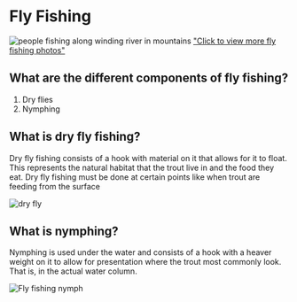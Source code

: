<h1>Fly Fishing</h1>

<img src="https://www.travelingmom.com/wp-content/uploads/2017/11/BWE_FishingCamp_FlyFishing_1-2.jpg" alt="people fishing along winding river in mountains">
<a href="https://pixabay.com/images/search/fly-fishing/"<p>"Click to view more fly fishing photos"</p></a>

<h2>What are the different components of fly fishing?</h2>
<main>
<ol>
  <li>Dry flies</li>
  <li>Nymphing</li>
  </ol>
  <h2>What is dry fly fishing?</h2>
  <p>Dry fly fishing consists of a hook with material on it that allows for it to float. This represents the natural habitat that the trout live in and the food they eat. Dry fly fishing must be done at certain points like when trout are feeding from the surface</p>
<img src="https://d3d71ba2asa5oz.cloudfront.net/13000320/images/225-0-960-parachuteadms-p__1.jpg" alt="dry fly">
  
<h2>What is nymphing?</h2>
<p>Nymphing is used under the water and consists of a hook with a heaver weight on it to allow for presentation where the trout most commonly look. That is, in the actual water column.</p>
<img src="https://1.bp.blogspot.com/_3FtKWT9sEnU/TUrd2iv7GiI/AAAAAAAAAF8/2ZOGrn2lwHs/s1600/nymph-fly-fishing.jpg" alt="Fly fishing nymph">
